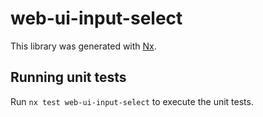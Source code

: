 # web-ui-input-select

This library was generated with [Nx](https://nx.dev).

## Running unit tests

Run `nx test web-ui-input-select` to execute the unit tests.
